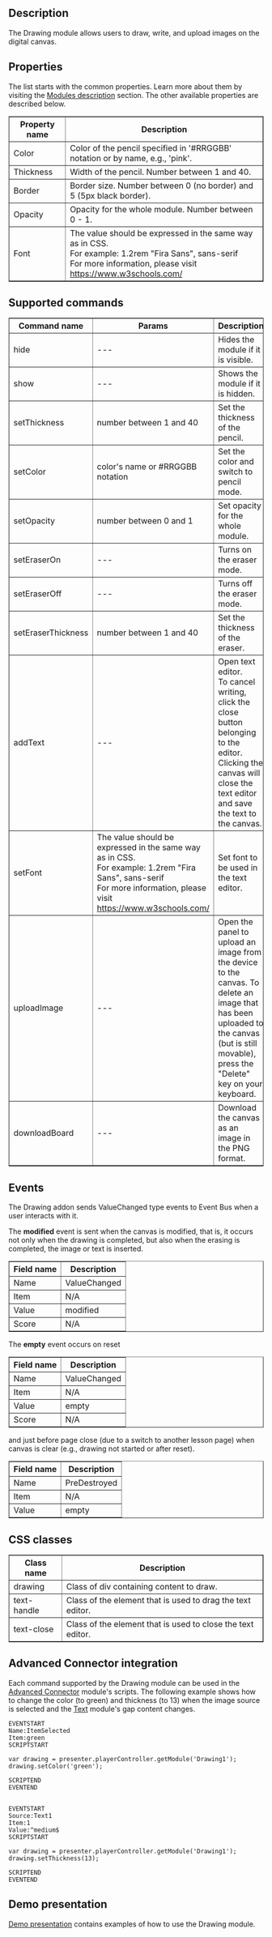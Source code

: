 ## Description

The Drawing module allows users to draw, write, and upload images on the digital canvas.


## Properties

The list starts with the common properties. Learn more about them by visiting the <a href="/doc/en/page/Modules-description" target="_blank" rel="noopener noreferrer">Modules description</a> section. The other available properties are described below.

<table border='1'>
    <tbody>
        <tr>
            <th>Property name</th>
            <th>Description</th>
        </tr>
        <tr>
            <td>Color</td>
            <td>Color of the pencil specified in '#RRGGBB' notation or by name, e.g., 'pink'.</td>
        </tr>
        <tr>
            <td>Thickness</td>
            <td>Width of the pencil. Number between 1 and 40.</td>
        </tr>
        <tr>
            <td>Border</td>
            <td>Border size. Number between 0 (no border) and 5 (5px black border).</td>
        </tr>
        <tr>
            <td>Opacity</td>
            <td>Opacity for the whole module. Number between 0 - 1.</td>
        </tr>
        <tr>
            <td>Font</td>
            <td>The value should be expressed in the same way as in CSS.<br />
                For example: 1.2rem "Fira Sans", sans-serif<br />
                For more information, please visit <a href="https://www.w3schools.com/cssref/pr_font_font.php" target="_blank" rel="noopener noreferrer">https://www.w3schools.com/</a></td>
        </tr>
    </tbody>
</table>


## Supported commands

<table border='1'>
    <tbody>
        <tr>
            <th>Command name</th>
            <th>Params</th>
            <th>Description</th>
        </tr>
        <tr>
            <td>hide</td>
            <td>---</td>
            <td>Hides the module if it is visible.</td>
        </tr>
        <tr>
            <td>show</td>
            <td>---</td>
            <td>Shows the module if it is hidden.</td>
        </tr>
        <tr>
            <td>setThickness</td>
            <td>number between 1 and 40</td>
            <td>Set the thickness of the pencil.</td>
        </tr>
        <tr>
            <td>setColor</td>
            <td>color's name or #RRGGBB notation</td>
            <td>Set the color and switch to pencil mode.</td>
        </tr>
        <tr>
            <td>setOpacity</td>
            <td>number between 0 and 1</td>
            <td>Set opacity for the whole module.</td>
        </tr>
        <tr>
            <td>setEraserOn</td>
            <td>---</td>
            <td>Turns on the eraser mode.</td>
        </tr>
        <tr>
            <td>setEraserOff</td>
            <td>---</td>
            <td>Turns off the eraser mode.</td>
        </tr>
        <tr>
            <td>setEraserThickness</td>
            <td>number between 1 and 40</td>
            <td>Set the thickness of the eraser.</td>
        </tr>
        <tr>
            <td>addText</td>
            <td>---</td>
            <td>Open text editor.<br>
                To cancel writing, click the close button belonging to the editor.<br>
                Clicking the canvas will close the text editor and save the text to the canvas.</td>
        </tr>
        <tr>
            <td>setFont</td>
            <td>The value should be expressed in the same way as in CSS.<br />
                For example: 1.2rem "Fira Sans", sans-serif<br />
                For more information, please visit <a href="https://www.w3schools.com/cssref/pr_font_font.php" target="_blank" rel="noopener noreferrer">https://www.w3schools.com/</a></td>
            <td>Set font to be used in the text editor.</td>
        </tr>
        <tr>
            <td>uploadImage</td>
            <td>---</td>
            <td>Open the panel to upload an image from the device to the canvas. To delete an image that has been uploaded to the canvas (but is still movable), press the "Delete" key on your keyboard.</td>
        </tr>
        <tr>
            <td>downloadBoard</td>
            <td>---</td>
            <td>Download the canvas as an image in the PNG format.</td>
        </tr>
    </tbody>
</table>

## Events

The Drawing addon sends ValueChanged type events to Event Bus when a user interacts with it.

The <b>modified</b> event is sent when the canvas is modified, that is, it occurs not only when the drawing 
is completed, but also when the erasing is completed, the image or text is inserted.

<table border='1'>
    <tbody>
        <tr>
            <th>Field name</th>
            <th>Description</th>
        </tr>
        <tr>
            <td>Name</td>
            <td>ValueChanged</td>
        </tr>
        <tr>
            <td>Item</td>
            <td>N/A</td>
        </tr>
        <tr>
            <td>Value</td>
            <td>modified</td>
        </tr>
        <tr>
            <td>Score</td>
            <td>N/A</td>
        </tr>
    <tbody>
</table>

The <b>empty</b> event occurs on reset

<table border='1'>
    <tbody>    
        <tr>
            <th>Field name</th>
            <th>Description</th>
        </tr>
        <tr>
            <td>Name</td>
            <td>ValueChanged</td>
        </tr>
        <tr>
            <td>Item</td>
            <td>N/A</td>
        </tr>
        <tr>
            <td>Value</td>
            <td>empty</td>
        </tr>
        <tr>
            <td>Score</td>
            <td>N/A</td>
        </tr>
    </tbody>
</table>

and just before page close (due to a switch to another lesson page) when canvas is clear (e.g., drawing not started or after reset).

<table border='1'>
    <tbody>    
        <tr>
            <th>Field name</th>
            <th>Description</th>
        </tr>
        <tr>
            <td>Name</td>
            <td>PreDestroyed</td>
        </tr>
        <tr>
            <td>Item</td>
            <td>N/A</td>
        </tr>
        <tr>
            <td>Value</td>
            <td>empty</td>
        </tr>
    </tbody>
</table>

## CSS classes

<table border='1'>
    <tbody>
        <tr>
            <th>Class name</th>
            <th>Description</th>
        </tr>
        <tr>
            <td>drawing</td>
            <td>Class of div containing content to draw.</td>
        </tr>
        <tr>
            <td>text-handle</td>
            <td>Class of the element that is used to drag the text editor.</td>
        </tr>
        <tr>
            <td>text-close</td>
            <td>Class of the element that is used to close the text editor.</td>
        </tr>
    </tbody>
</table>


## Advanced Connector integration

Each command supported by the Drawing module can be used in the <a href="/doc/en/page/Advanced-Connector" target="_blank" rel="noopener noreferrer">Advanced Connector</a> module's scripts. The following example shows how to change the color (to green) and thickness (to 13) when the image source is selected and the <a href="/doc/en/page/Text" target="_blank" rel="noopener noreferrer">Text</a> module's gap content changes.

    EVENTSTART
    Name:ItemSelected
    Item:green
    SCRIPTSTART

    var drawing = presenter.playerController.getModule('Drawing1');
    drawing.setColor('green');

    SCRIPTEND
    EVENTEND


    EVENTSTART
    Source:Text1
    Item:1
    Value:^medium$
    SCRIPTSTART

    var drawing = presenter.playerController.getModule('Drawing1');
    drawing.setThickness(13);

    SCRIPTEND
    EVENTEND


## Demo presentation

[Demo presentation](https://www.mauthor.com/present/5896726509387776 "Demo presentation") contains examples of how to use the Drawing module. 